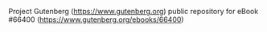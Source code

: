 Project Gutenberg (https://www.gutenberg.org) public repository for
eBook #66400 (https://www.gutenberg.org/ebooks/66400)
